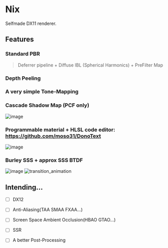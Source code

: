 # Nix

Selfmade DX11 renderer.

## Features
### Standard PBR
> Deferrer pipeline + Diffuse IBL (Spherical Harmonics) + PreFilter Map
### Depth Peeling
### A very simple Tone-Mapping
### Cascade Shadow Map (PCF only)
![image](https://github.com/moso31/Nix/assets/15684115/f3b9d70c-ebb5-4c7e-aa0f-339e62c78115)
### Programmable material + HLSL code editor: https://github.com/moso31/DonoText
![image](https://github.com/moso31/Nix/assets/15684115/70bf7f43-61eb-473a-8b7a-5a3fad1230b6)
### Burley SSS + approx SSS BTDF
![image](https://github.com/moso31/Nix/assets/15684115/e08205c6-4929-4d25-8019-bcbb7c6a278e)
![transition_animation](https://github.com/moso31/Nix/assets/15684115/d13bae94-fe1c-4c53-8d0a-be8ed776f075)

## Intending...
- [ ] DX12
- [ ] Anti-Aliasing(TAA SMAA FXAA...)
- [ ] Screen Space Ambient Occlusion(HBAO GTAO...)
- [ ] SSR
- [ ] A better Post-Processing


